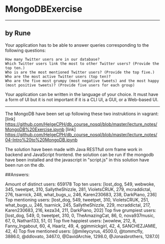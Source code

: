 # MongoDBExercise
________________________________________________
## by Rune 

Your application has to be able to answer queries corresponding to the following questions:

    How many Twitter users are in our database?
    Which Twitter users link the most to other Twitter users? (Provide the top ten.)
    Who is are the most mentioned Twitter users? (Provide the top five.)
    Who are the most active Twitter users (top ten)?
    Who are the five most grumpy (most negative tweets) and the most happy (most positive tweets)? (Provide five users for each group)

Your application can be written in the language of your choice. It must have a form of UI but it is not important if it is a CLI UI, a GUI, or a Web-based UI.

------------------------------------------------------

The MongoDB have been set up following these two instruktions in vagrant:
[link] https://github.com/HelgeCPH/db_course_nosql/blob/master/lecture_notes/MongoDB%20Exercise.ipynb
[link] https://github.com/HelgeCPH/db_course_nosql/blob/master/lecture_notes/04-Intro%20to%20MongoDB.ipynb

The solution have been made with Java RESTfull orm frame work in backend and JavaScript frontend. the solution can be run if the mongodb have been installed and the javascript in "script.js" in this solution have been run on the db.

##Answers:

Amount of distinct users: 659178
Top ten users: [lost_dog, 549, webwoke, 345, tweetpet, 310, SallytheShizzle, 281, VioletsCRUK, 279, mcraddictal, 276, tsarnick, 248, what_bugs_u, 246, Karen230683, 238, DarkPiano, 236]
Top mentioning users: [lost_dog, 549, tweetpet, 310, VioletsCRUK, 251, what_bugs_u, 246, tsarnick, 245, SallytheShizzle, 229, mcraddictal, 217, Karen230683, 216, keza34, 211, DarkPiano, 202]
Top five grumpiest users: [lost_dog, 549, 0, tweetpet, 310, 0, TheAmazingCat, 86, 0, nova937music, 67, 0, Nathan133, 51, 0]
Top five happiest users: [wowlew, 212, 8, Fanny_Ingabout, 60, 4, Haarlz, 49, 4, ggimmickgirl, 42, 4, SANCHEZJAMIE, 42, 4]
Top five mentioned users: [@mileycyrus, 4500.0, @tommcfly, 3886.0, @ddlovato, 3467.0, @DavidArchie, 1298.0, @Jonasbrothers, 1287.0]
